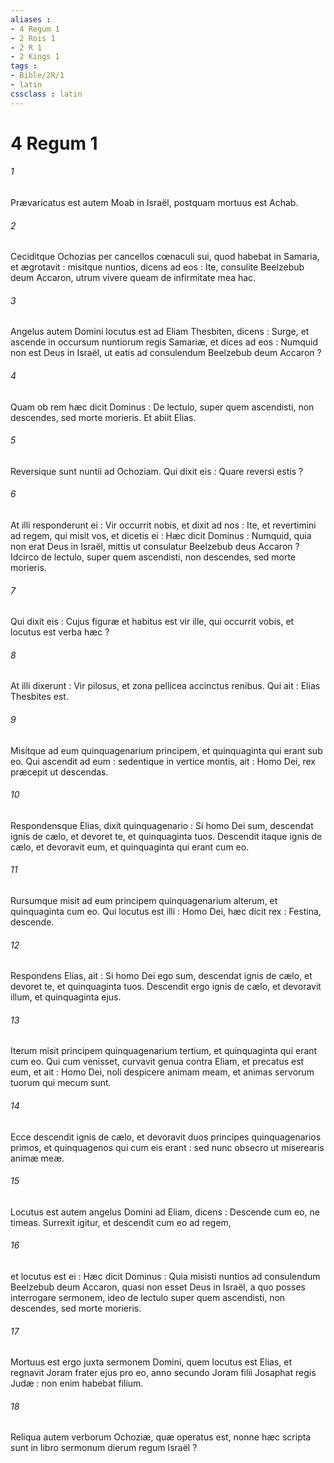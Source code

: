```yaml
---
aliases : 
- 4 Regum 1
- 2 Rois 1
- 2 R 1
- 2 Kings 1
tags : 
- Bible/2R/1
- latin
cssclass : latin
---
```


# 4 Regum 1

###### 1
Prævaricatus est autem Moab in Israël, postquam mortuus est Achab.
###### 2
Ceciditque Ochozias per cancellos cœnaculi sui, quod habebat in Samaria, et ægrotavit : misitque nuntios, dicens ad eos : Ite, consulite Beelzebub deum Accaron, utrum vivere queam de infirmitate mea hac.
###### 3
Angelus autem Domini locutus est ad Eliam Thesbiten, dicens : Surge, et ascende in occursum nuntiorum regis Samariæ, et dices ad eos : Numquid non est Deus in Israël, ut eatis ad consulendum Beelzebub deum Accaron ?
###### 4
Quam ob rem hæc dicit Dominus : De lectulo, super quem ascendisti, non descendes, sed morte morieris. Et abiit Elias.
###### 5
Reversique sunt nuntii ad Ochoziam. Qui dixit eis : Quare reversi estis ?
###### 6
At illi responderunt ei : Vir occurrit nobis, et dixit ad nos : Ite, et revertimini ad regem, qui misit vos, et dicetis ei : Hæc dicit Dominus : Numquid, quia non erat Deus in Israël, mittis ut consulatur Beelzebub deus Accaron ? Idcirco de lectulo, super quem ascendisti, non descendes, sed morte morieris.
###### 7
Qui dixit eis : Cujus figuræ et habitus est vir ille, qui occurrit vobis, et locutus est verba hæc ?
###### 8
At illi dixerunt : Vir pilosus, et zona pellicea accinctus renibus. Qui ait : Elias Thesbites est.
###### 9
Misitque ad eum quinquagenarium principem, et quinquaginta qui erant sub eo. Qui ascendit ad eum : sedentique in vertice montis, ait : Homo Dei, rex præcepit ut descendas.
###### 10
Respondensque Elias, dixit quinquagenario : Si homo Dei sum, descendat ignis de cælo, et devoret te, et quinquaginta tuos. Descendit itaque ignis de cælo, et devoravit eum, et quinquaginta qui erant cum eo.
###### 11
Rursumque misit ad eum principem quinquagenarium alterum, et quinquaginta cum eo. Qui locutus est illi : Homo Dei, hæc dicit rex : Festina, descende.
###### 12
Respondens Elias, ait : Si homo Dei ego sum, descendat ignis de cælo, et devoret te, et quinquaginta tuos. Descendit ergo ignis de cælo, et devoravit illum, et quinquaginta ejus.
###### 13
Iterum misit principem quinquagenarium tertium, et quinquaginta qui erant cum eo. Qui cum venisset, curvavit genua contra Eliam, et precatus est eum, et ait : Homo Dei, noli despicere animam meam, et animas servorum tuorum qui mecum sunt.
###### 14
Ecce descendit ignis de cælo, et devoravit duos principes quinquagenarios primos, et quinquagenos qui cum eis erant : sed nunc obsecro ut miserearis animæ meæ.
###### 15
Locutus est autem angelus Domini ad Eliam, dicens : Descende cum eo, ne timeas. Surrexit igitur, et descendit cum eo ad regem,
###### 16
et locutus est ei : Hæc dicit Dominus : Quia misisti nuntios ad consulendum Beelzebub deum Accaron, quasi non esset Deus in Israël, a quo posses interrogare sermonem, ideo de lectulo super quem ascendisti, non descendes, sed morte morieris.
###### 17
Mortuus est ergo juxta sermonem Domini, quem locutus est Elias, et regnavit Joram frater ejus pro eo, anno secundo Joram filii Josaphat regis Judæ : non enim habebat filium.
###### 18
Reliqua autem verborum Ochoziæ, quæ operatus est, nonne hæc scripta sunt in libro sermonum dierum regum Israël ?
